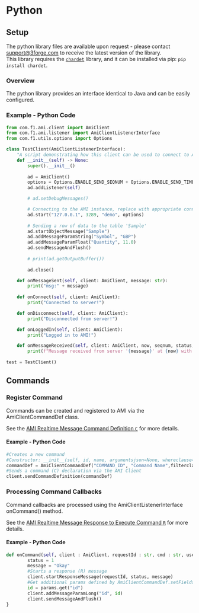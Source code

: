 # Python

## Setup

The python library files are available upon request - please contact support@3forge.com to receive the latest version of the library.  
This library requires the [`chardet`](https://pypi.org/project/chardet/) library, and it can be installed via pip: `pip install chardet`.

### Overview

The python library provides an interface identical to Java and can be easily configured.

### Example - Python Code

``` python
from com.f1.ami.client import AmiClient
from com.f1.ami.listener import AmiClientListenerInterface
from com.f1.utils.options import Options

class TestClient(AmiClientListenerInterface):
    "A script demonstrating how this client can be used to connect to AMI"
    def __init__(self) -> None:
        super().__init__()
        
        ad = AmiClient()
        options = Options.ENABLE_SEND_SEQNUM + Options.ENABLE_SEND_TIMESTAMPS
        ad.addListener(self)

        # ad.setDebugMessages()

        # Connecting to the AMI instance, replace with appropriate connection parameters
        ad.start("127.0.0.1", 3289, "demo", options)
        
        # Sending a row of data to the table 'Sample'
        ad.startObjectMessage("Sample")
        ad.addMessageParamString("Symbol", "GBP")
        ad.addMessageParamFloat("Quantity", 11.0)
        ad.sendMessageAndFlush()
        
        # print(ad.getOutputBuffer())
        
        ad.close()

    def onMessageSent(self, client: AmiClient, message: str):
        print("msg:" + message)
    
    def onConnect(self, client: AmiClient):
        print("Connected to server!")

    def onDisconnect(self, client: AmiClient):
        print("Disconnected from server!")

    def onLoggedIn(self, client: AmiClient):
        print("Logged in to AMI!")

    def onMessageReceived(self, client: AmiClient, now, seqnum, status, message: str):
        print(f"Message received from server '{message}' at {now} with sequence number {seqnum} and status {status}")
    
test = TestClient()
```

## Commands

### Register Command

Commands can be created and registered to AMI via the AmiClientCommandDef class.

See the [AMI Realtime Message Command Definition `C`](../reference/ami_realtime_messages.md#command-definition-c) for more details.

#### Example - Python Code

``` python
#Creates a new command
#Constructor: __init__(self, id, name, argumentsjson=None, whereclause="True", help=None, enabledexpression="True", fields=None, filterclause=None, selectmode=None, style=None, conditions=None, level=None, priority=None):
commandDef = AmiClientCommandDef("COMMAND_ID", "Command Name",filterclause="panel.title==\"PanelName\"", fields="id")
#Sends a command (C) declaration via the AMI Client
client.sendCommandDefinition(commandDef)
```

### Processing Command Callbacks

Command callbacks are processed using the AmiClientListenerInterface onCommand() method.

See the [AMI Realtime Message Response to Execute Command `R`](../reference/ami_realtime_messages.md#response-to-execute-command-r) for more details.

#### Example - Python Code

``` python
def onCommand(self, client : AmiClient, requestId : str, cmd : str, userName : str, objectType : str, objectId : str, params : dict):
        status = 1
        message = "Okay"
        #Starts a response (R) message
        client.startResponseMessage(requestId, status, message)
        #Get additional params defined by AmiClientCommandDef.setFields
        id = params.get("id")
        client.addMessageParamLong("id", id)
        client.sendMessageAndFlush()
}
```

